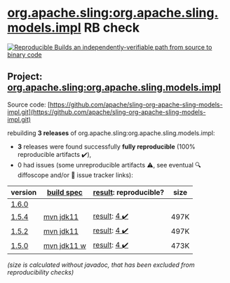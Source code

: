 [org.apache.sling:org.apache.sling.models.impl](https://central.sonatype.com/artifact/org.apache.sling/org.apache.sling.models.impl/1.5.4/versions) RB check
=======

[![Reproducible Builds](https://reproducible-builds.org/images/logos/rb.svg) an independently-verifiable path from source to binary code](https://reproducible-builds.org/)

## Project: [org.apache.sling:org.apache.sling.models.impl](https://central.sonatype.com/artifact/org.apache.sling/org.apache.sling.models.impl/1.5.4/versions)

Source code: [https://github.com/apache/sling-org-apache-sling-models-impl.git](https://github.com/apache/sling-org-apache-sling-models-impl.git)

rebuilding **3 releases** of org.apache.sling:org.apache.sling.models.impl:
- **3** releases were found successfully **fully reproducible** (100% reproducible artifacts :heavy_check_mark:),
- 0 had issues (some unreproducible artifacts :warning:, see eventual :mag: diffoscope and/or :memo: issue tracker links):

| version | [build spec](/BUILDSPEC.md) | [result](https://reproducible-builds.org/docs/jvm/): reproducible? | size |
| -- | --------- | ------ | -- |
| [1.6.0](https://central.sonatype.com/artifact/org.apache.sling/org.apache.sling.models.impl/1.6.0/pom) | | | |
| [1.5.4](https://central.sonatype.com/artifact/org.apache.sling/org.apache.sling.models.impl/1.5.4/pom) | [mvn jdk11](org.apache.sling.models.impl-1.5.4.buildspec) | [result](org.apache.sling.models.impl-1.5.4.buildinfo): [4 :heavy_check_mark: ](org.apache.sling.models.impl-1.5.4.buildcompare) | 497K |
| [1.5.2](https://central.sonatype.com/artifact/org.apache.sling/org.apache.sling.models.impl/1.5.2/pom) | [mvn jdk11](org.apache.sling.models.impl-1.5.2.buildspec) | [result](org.apache.sling.models.impl-1.5.2.buildinfo): [4 :heavy_check_mark: ](org.apache.sling.models.impl-1.5.2.buildcompare) | 497K |
| [1.5.0](https://central.sonatype.com/artifact/org.apache.sling/org.apache.sling.models.impl/1.5.0/pom) | [mvn jdk11 w](org.apache.sling.models.impl-1.5.0.buildspec) | [result](org.apache.sling.models.impl-1.5.0.buildinfo): [4 :heavy_check_mark: ](org.apache.sling.models.impl-1.5.0.buildcompare) | 473K |

<i>(size is calculated without javadoc, that has been excluded from reproducibility checks)</i>
